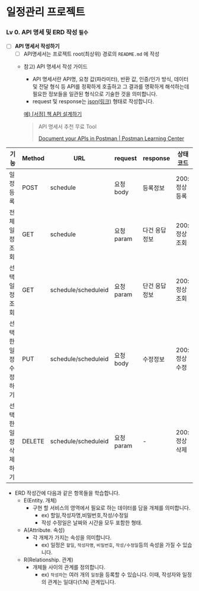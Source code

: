 # 일정관리 프로젝트

### Lv 0. API 명세 및 ERD 작성   `필수`

- [ ]  **API 명세서 작성하기**
    - [ ]  API명세서는 프로젝트 root(최상위) 경로의 `README.md` 에 작성
    - 참고) API 명세서 작성 가이드
        - API 명세서란 API명, 요청 값(파라미터), 반환 값, 인증/인가 방식, 데이터 및 전달 형식 등 API를 정확하게 호출하고 그 결과를 명확하게 해석하는데 필요한 정보들을 일관된 형식으로 기술한 것을 의미합니다.
        - request 및 response는 [json(링크)](https://namu.wiki/w/JSON) 형태로 작성합니다.
        
        [예) [서점] 책 API 설계하기](https://www.notion.so/1832dc3ef5148117b04eff90ef7264e7?pvs=21)
        
        > API 명세서 추천 무료 Tool
        > 
        > 
        > [Document your APIs in Postman | Postman Learning Center](https://learning.postman.com/docs/publishing-your-api/api-documentation-overview/)
        >
|  기능                |Method |URL        |request |response|상태코드|
|------                 |-------|-----      |------- |------- |-------  |
| 일정등록              |POST   |schedule   |요청body|등록정보|200:정상등록|
| 전체일정 조회         |GET    |schedule   |요청param|다건 응답정보|200:정상조회|
| 선택일정조회          |GET    |schedule/scheduleid |요청param|단건 응답 정보|200:정상조회|
| 선택한 일정 수정하기  |PUT    |schedule/scheduleid |요청body|수정정보|200:정상수정|
| 선택한 일정 삭제하기  |DELETE |schedule/scheduleid |요청param|-|200:정상삭제|


        
        
  - ERD 작성간에 다음과 같은 항목들을 학습합니다.
    - E(Entity. 개체)
        - 구현 할 서비스의 영역에서 필요로 하는 데이터를 담을 개체를 의미합니다.
            - ex) 할일,작성자명,비밀번호,작성/수정일
            - 작성 수정일은 날짜와 시간을 모두 포함한 형태.
    - A(Attribute. 속성)
        - 각 개체가 가지는 속성을 의미합니다.
            - ex) 일정은 `할일`, `작성자명`, `비밀번호`, `작성/수정일`등의 속성을 가질 수 있습니다.
    - R(Relationship. 관계)
        - 개체들 사이의 관계를 정의합니다.
            - ex) `작성자`는 여러 개의 `일정`을 등록할 수 있습니다. 이때, 작성자와 일정의 관계는 일대다(1:N) 관계입니다.      
